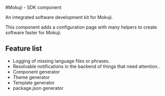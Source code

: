 #Mokuji - SDK component

An integrated software development kit for Mokuji.

This component adds a configuration page with many helpers to create software faster for Mokuji.

## Feature list
* Logging of missing language files or phrases.
* Resolvable notifications in the backend of things that need attention..
* Component generator
* Theme generator
* Template generator
* package.json generator
